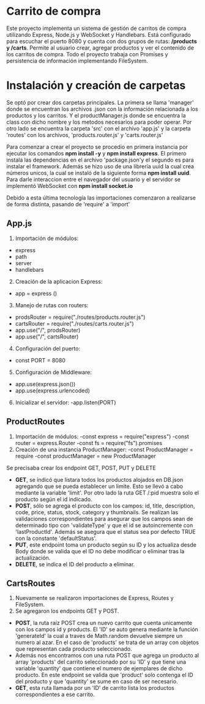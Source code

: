 ﻿# Carrito de compra

Este proyecto implementa un sistema de gestión de carritos de compra utilizando Express, Node.js y WebSocket y Handlebars. Está configurado para escuchar el puerto 8080 y cuenta con dos grupos de rutas: **/products y /carts**. Permite al usuario crear, agregar productos y ver el contenido de los carritos de compra.
Todo el proyecto trabaja con Promises y persistencia de información implementando FileSystem.

# Instalación y creación de carpetas

Se optó por crear dos carpetas principales. La primera se llama 'manager' donde se encuentran los archivos .json con la información relacionada a los productos y los carritos. Y el productManager.js donde se encuentra la class con dicho nombre y los metodos necesarios para poder operar.
Por otro lado se encuentra la carpeta 'src' con el archivo 'app.js' y la carpeta 'routes' con los archivos, 'products.router.js' y 'carts.router.js'

Para comenzar a crear el proyecto se procedio en primera instancia por ejecutar los comandos **npm install -y** y **npm install express**. 
El primero instala las dependencias en el archivo 'package.json'y el segundo es para instalar el framework.
Además se hizo uso de una librería uuid la cual crea números unicos, la cual se instaló de la siguiente forma **npm install uuid**.
Para darle interaccion entre el navegador del usuario y el servidor se implementó WebSocket con **npm install socket.io**

Debido a esta última tecnología las importaciones comenzaron a realizarse de forma distinta, pasando de 'require' a 'import'

## App.js

1. Importación de módulos:
- express
- path
- server
- handlebars

2. Creación de la aplicacion Express:
- app = express ()
3. Manejo de rutas con routers:
- prodsRouter = require("./routes/products.router.js")
-  cartsRouter = require("./routes/carts.router.js") 
- app.use("/", prodsRouter)
- app.use("/", cartsRouter)
4. Configuración del puerto:
- const PORT = 8080
5. Configuración de Middleware:
- app.use(express.json())
- app.use(express.urlencoded)
6. Inicializar el servidor:
-app.listen(PORT)

## ProductRoutes
1. Importación de módulos:
-const express = require("express")
-const router = express.Router
-const fs = require("fs").promises
2. Creación de una instancia ProductManager:
-const ProductManager = require
-const productManager = new ProductManager

Se precisaba crear los endpoint GET, POST, PUT y DELETE
 -  **GET**, se indicó que listara todos los productos alojados en DB.json agregando que se pueda establecer un limite. Esto se llevó a cabo mediante la variable 'limit'.
Por otro lado la ruta GET /:pid muestra solo el producto según el id indicado.
-  **POST**, sólo se agrega el producto con los campos: id, title, description, code, price, status, stock, category y thumbnails. 
Se realizan las validaciones correspondientes para asegurar que los campos sean de determinado tipo con 'validateType' y que el id se autoincremente con 'lastProductId'.
Además se asegura que el status sea por defecto TRUE con la constante 'defaultStatus'.
- **PUT**, este endpoint toma un producto según su ID y los actualiza desde Body donde se valida que el ID no debe modificar o eliminar tras la actualización.
- **DELETE**, se indica el ID del producto a eliminar.


## CartsRoutes
1. Nuevamente se realizaron importaciones de Express, Routes y FileSystem.
2. Se agregaron los endpoints GET y POST.
- **POST**, la ruta raíz POST crea un nuevo carrito que cuenta unicamente con los campos id y products. El 'ID' se auto genera mediante la función 'generateId' la cual a traves de Math.random devuelve siempre un numero al azar. En el caso de 'products' se trata de un array con objetos que representan cada producto seleccionado.
- Además nos encontramos con una ruta POST que agrega un producto al array 'products' del carrito seleccionado por su 'ID' y que tiene una variable 'quantity' que contiene el numero de ejemplares de dicho producto. En este endpoint se valida que 'product' solo contenga el ID del producto y que 'quantity' se sume en caso de ser necesario.
- **GET**, esta ruta llamada por un 'ID' de carrito lista los productos correspondientes a ese carrito.







